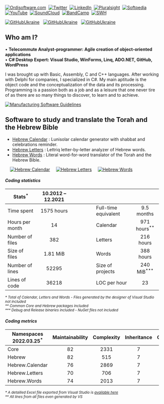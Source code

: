 [![Ordisoftware.com](https://img.shields.io/badge/-Ordisoftware.com-355F90?logo=WordPress&logoColor=white)](https://www.ordisoftware.com)&nbsp;
[![Twitter](https://img.shields.io/badge/Twitter-%231DA1F2.svg?logo=Twitter&logoColor=white)](https://twitter.com/ordisoftware)&nbsp;
[![LinkedIn](https://img.shields.io/badge/LinkedIn-%230077B5.svg?logo=linkedin&logoColor=white)](https://linkedin.com/in/ordisoftware)&nbsp;
[![Pluralsight](https://img.shields.io/badge/PluralSight-DA3050?logo=pluralsight&logoColor=white)](https://app.pluralsight.com/profile/ordisoftware)&nbsp;
[![Softpedia](https://img.shields.io/badge/-Softpedia-405075?logo=Stripe&logoColor=white)](https://www.softpedia.com/publisher/Olivier-Rogier-104580.html)&nbsp;
[![YouTube](https://img.shields.io/badge/YouTube-%23FF0000.svg?logo=YouTube&logoColor=white)](https://www.youtube.com/user/Ordisoftware)&nbsp;
[![SoundCloud](https://img.shields.io/badge/SoundCloud-FF5500?logo=soundcloud&logoColor=white)](https://soundcloud.com/user-918750883)&nbsp;
[![BandCamp](https://img.shields.io/badge/BandCamp-1DA0C3?logo=bandcamp&logoColor=white)](https://ordisoftware.bandcamp.com)&nbsp;
[![SWH](https://www.ordisoftware.com/wp-content/theming/social/badge-software-heritage.png)](https://archive.softwareheritage.org/browse/search/?q=Ordisoftware)&nbsp;

[![GitHubUkraine](https://www.ordisoftware.com/wp-content/theming/GitHubUkraineIcon32.png)](https://github.blog/2022-03-02-our-response-to-the-war-in-ukraine/)&nbsp;&nbsp;&nbsp;[![GitHubUkraine](https://www.ordisoftware.com/wp-content/theming/HelpUkraineWin32.png)](https://helpukrainewin.org)&nbsp;&nbsp;&nbsp;[![GitHubUkraine](https://www.ordisoftware.com/wp-content/theming/HelpUkraineWidget32.png)](https://helpukrainewinwidget.org)

## Who am I?

• **Telecommute Analyst-programmer: Agile creation of object-oriented applications**<br>
• **C# Desktop Expert: Visual Studio, WinForms, Linq, ADO.NET, GitHub, WordPress**

I was brought up with Basic, Assembly, C and C++ languages. After working with Delphi for companies, I specialized in C#. My main aptitude is the object code and the conceptualization of the data and its processing. Programming is a passion both as a job and as a leisure that one never tire of as there are so many things to discover, to learn and to achieve.

[![Manufacturing Software Guidelines](https://img.shields.io/badge/-Manufacturing%20Software%20Guidelines-355F90?logo=MicrosoftWord&logoColor=white)](https://github.com/Ordisoftware/Guidelines)&nbsp;

## Software to study and translate the Torah and the Hebrew Bible

- [Hebrew Calendar](https://github.com/Ordisoftware/Hebrew-Calendar) : Lunisolar calendar generator with shabbat and celebrations reminder.
- [Hebrew Letters](https://github.com/Ordisoftware/Hebrew-Letters) : Lettriq letter-by-letter analyzer of Hebrew words.
- [Hebrew Words](https://github.com/Ordisoftware/Hebrew-Words) : Literal word-for-word translator of the Torah and the Hebrew Bible.

&nbsp;&nbsp;&nbsp;&nbsp;[![Hebrew Calendar](https://i2.wp.com/www.ordisoftware.com/uploads/2019/10/hebrew-calendar-viewmonth-fr-1.png?resize=204%2C140&ssl=1 "Hebrew Calendar")](https://github.com/Ordisoftware/Hebrew-Calendar)&nbsp;&nbsp;&nbsp;&nbsp;&nbsp;[![Hebrew Letters](https://i2.wp.com/www.ordisoftware.com/uploads/2019/09/hebrew-letters-analyse-fr.png?resize=133%2C140&ssl=1 "Hebrew Letters")](https://github.com/Ordisoftware/Hebrew-Letters)&nbsp;&nbsp;&nbsp;&nbsp;&nbsp;[![Hebrew Words](https://i1.wp.com/www.ordisoftware.com/uploads/2019/09/hebrew-words-verses-fr.png?resize=180%2C140&ssl=1 "Hebrew Words")](https://github.com/Ordisoftware/Hebrew-Words)

#### _Coding statistics_

|Stats<sup>*</sup>|10.2012 – 12.2021||||
|-|:-:|-|-|:-:|
|Time spent|1575 hours||Full-time equivalent|9.5 months|
|Hours per month|14||Calendar|971 hours<sup>**</sup>|
|Number of files|382||Letters|216 hours|
|Size of files|1.81 MiB||Words|388 hours|
|Number of lines|52295||Size of projects|240 MiB<sup>***</sup>|
|Lines of code|36218|&nbsp;&nbsp;&nbsp;&nbsp;&nbsp;&nbsp;&nbsp;&nbsp;&nbsp;&nbsp;&nbsp;&nbsp;&nbsp;|LOC per hour|23|

<sup><i>* Total of Calendar, Letters and Words - Files generated by the designer of Visual Studio not included<br>
** Common Core and Hebrew packages included<br>
*** Debug and Release binaries included - NuGet files not included</i></sup>

#### _Coding metrics_

|Namespaces 2022.03.25<sup>*</sup>|Maintainability|Complexity|Inheritance|Coupling|LOC<sup>**</sup>|
|-|:-:|:-:|:-:|:-:|:-:|
|Core|82|2331|7|525|17431|
|Hebrew|82|515|7|215|5995|
|Hebrew.Calendar|76|2869|7|463|27186|
|Hebrew.Letters|70|706|7|294|8252|
|Hebrew.Words|74|2013|7|404|17891|


<sup><i>* A detailled Excel file exported from Visual Studio is [available here](https://github.com/Ordisoftware/Updates/blob/main/OrdisoftwareMetrics.xlsx?raw=true)<br>
** All lines from all files even generated by VS</i></sup>
